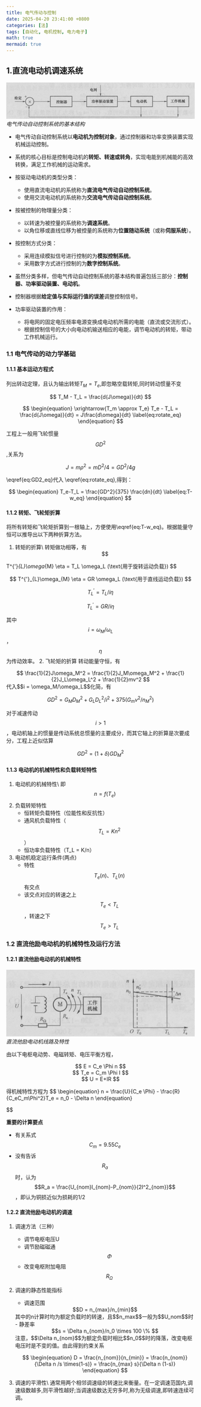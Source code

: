```yaml
---
title: 电气传动与控制
date: 2025-04-20 23:41:00 +0800
categories: [法]
tags: [自动化, 电机控制, 电力电子]
math: true
mermaid: true
---
```


## 1.直流电动机调速系统
![](/图片/电气传动自动控制系统的基本结构.png)
_电气传动自动控制系统的基本结构_

- 电气传动自动控制系统以**电动机为控制对象**，通过控制器和功率变换装置实现机械运动控制。

- 系统的核心目标是控制电动机的**转矩、转速或转角**，实现电能到机械能的高效转换，满足工作机械的运动需求。

- 按驱动电动机的类型分类：
  - 使用直流电动机的系统称为**直流电气传动自动控制系统**。
  - 使用交流电动机的系统称为**交流电气传动自动控制系统**。

- 按被控制的物理量分类：
  - 以转速为被控量的系统称为**调速系统**。
  - 以角位移或直线位移为被控量的系统称为**位置随动系统**（或称**伺服系统**）。

- 按控制方式分类：
  - 采用连续模拟信号进行控制的为**模拟控制系统**。
  - 采用数字方式进行控制的为**数字控制系统**。

- 虽然分类多样，但电气传动自动控制系统的基本结构普遍包括三部分：**控制器、功率驱动装置、电动机**。

- 控制器根据**给定值与实际运行值的误差**调整控制信号。

- 功率驱动装置的作用：
  - 将电网的固定电压频率电源变换成电动机所需的电能（直流或交流形式）。
  - 根据控制信号的大小向电动机输送相应的电能，调节电动机的转矩，带动工作机械运行。

### 1.1 电气传动的动力学基础
#### 1.1.1 基本运动方程式

列出转动定理，且认为输出转矩$T_M=T_e$,即忽略空载转矩,同时转动惯量不变

 <div style="text-align: center;">
  $$
  T_M - T_L = \frac{d(J\omega)}{dt} 
  $$
 </div>

$$
\begin{equation}
\xrightarrow{T_m \approx T_e}  T_e - T_L = \frac{d(J\omega)}{dt} = J\frac{d\omega}{dt}
\label{eq:rotate_eq}
\end{equation}
$$

工程上一般用飞轮惯量$$GD^2$$,关系为

$$
\begin{equation}
J=m \rho^2 = mD^2/4 = GD^2/4g
\label{eq:GD2_eq}
\end{equation}
$$

\eqref{eq:GD2_eq}代入 \eqref{eq:rotate_eq},得到：

$$
\begin{equation}
T_e-T_L = \frac{GD^2}{375} \frac{dn}{dt}
\label{eq:T-w_eq}
\end{equation}
$$

#### 1.1.2 转矩、飞轮矩折算
将所有转矩和飞轮矩折算到一根轴上，方便使用\eqref{eq:T-w_eq}。根据能量守恒可以推导出以下两种折算方法。
1. 转矩的折算\\
  转矩做功相等，有
   <div style="text-align: center;">
   $$
  T^{'}_{L}\omega_{M} \eta = T_L \omega_L  (\text{用于旋转运动负载})
   $$
   </div>

   <div style="text-align: center;">
   $$
  T^{'}_{L}\omega_{M} \eta = GR \omega_L   (\text{用于直线运动负载})
   $$
   </div>

  $$
   \begin{equation}
   T^{'}_{L}=T_L/i \eta 
   \end{equation}
  $$

  $$
  \begin{equation}
   T^{'}_{L}=GR/i \eta 
   \end{equation}
  $$

  其中$$i = \omega_M/\omega_L$$，$$\eta$$为传动效率。
2. 飞轮矩的折算
   转动能量守恒，有
   <div style="text-align: center;">
   $$
  \frac{1}{2}J\omega_M^2 = \frac{1}{2}J_M\omega_M^2 + \frac{1}{2}J_L\omega_L^2 + \frac{1}{2}mv^2
   $$
   </div>
   代入$$i = \omega_M/\omega_L$$化简，有

   $$
   \begin{equation}
    GD^2 = G_MD_M^2 + G_LD^2_L/i^2 + 375(G_mv^2/n^2_M)
   \end{equation}
   $$

   对于减速传动$$i>1$$，电动机轴上的惯量是传动系统总惯量的主要成分，而其它轴上的折算是次要成分，工程上近似估算

   $$
   \begin{equation}
    GD^2 = (1+\delta)GD^2_M
   \end{equation}
   $$

#### 1.1.3 电动机的机械特性和负载转矩特性
1. 电动机的机械特性\\
   即$$n=f(T_e)$$
2. 负载转矩特性
   - 恒转矩负载特性（位能性和反抗性）
   - 通风机负载特性（$$T_L=Kn^2$$）
   - 恒功率负载特性（T_L = K/n）
3. 电动机稳定运行条件(两点)
   - 特性$$T_e(n)、T_L(n)$$有交点
   - 该交点对应的转速之上 $$T_e<T_L$$，转速之下$$T_e>T_L$$

### 1.2 直流他励电动机的机械特性及运行方法
#### 1.2.1 直流他励电动机的机械特性
![](/图片/直流他励电动机线路及特性.png)
_直流他励电动机线路及特性_

由以下电枢电动势、电磁转矩、电压平衡方程，
<div style="text-align: center;">
   $$
  E = C_e \Phi n
   $$
</div>

<div style="text-align: center;">
   $$
  T_e = C_m \Phi I
   $$
</div>

<div style="text-align: center;">
   $$
  U = E+IR
   $$
</div>

得机械特性方程为
$$
\begin{equation}
  n = \frac{U}{C_e \Phi} - \frac{R}{C_eC_m\Phi^2}T_e = n_0 - \Delta n
\end{equation}
  
$$

**重要的计算要点**
- 有关系式$$C_m = 9.55 C_e$$
- 没有告诉$$R_a$$时，认为$$R_a = \frac{U_{nom}I_{nom}-P_{nom}}{2I^2_{nom}}$$，即认为铜损近似为损耗的1/2
  
#### 1.2.2 直流他励电动机的调速
1. 调速方法（三种）
   - 调节电枢电压U
   - 调节励磁磁通$$\Phi$$
   - 改变电枢附加电阻$$R_{\Omega}$$
2. 调速的静态性能指标
   - 调速范围
    <div style="text-align: center;">
   $$D = n_{max}/n_{min}$$ 
    </div>
    其中的n计算时均为额定负载时的转速，且$$n_max$$一般为$$U_nom$$时
   - 静差率
    <div style="text-align: center;">
   $$s = \Delta n_{nom}/n_0 \times 100 \% $$ 
    </div>
    注意，$$\Delta n_{nom}$$为额定负载时相比$$n_0$$时的降落，改变电枢电压时是不变的值。由此得到约束关系
    
    $$
    \begin{equation}
      D = \frac{n_{nom}}{n_{min}} = \frac{n_{nom}}{\Delta n /s \times(1-s)} = \frac{n_{max} s}{\Delta n (1-s)}
    \end{equation}
    $$
3. 调速的平滑性\\
  通常用两个相邻调速级的转速比来衡量。在一定调速范国内,调速级数越多,则平滑性越好;当调速级数达无穷多时,称为无级调速,即转速连续可调。

